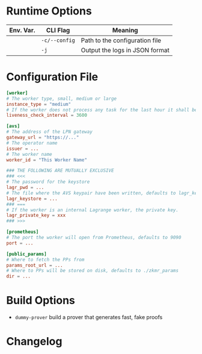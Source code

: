 # Runtime Options

| Env. Var.  | CLI Flag  | Meaning |
|---|---|---|
|   | `-c/--config`  | Path to the configuration file  |
|   |  `-j` | Output the logs in JSON format  |


# Configuration File

```toml
[worker]
# The worker type, small, medium or large
instance_type = "medium"
# If the worker does not process any task for the last hour it shall be marked as unhealthy
liveness_check_interval = 3600

[avs]
# The address of the LPN gateway
gateway_url = "https://..."
# The operator name
issuer = ...
# The worker name
worker_id = "This Worker Name"

### THE FOLLOWING ARE MUTUALLY EXCLUSIVE
### <<<
# The password for the keystore
lagr_pwd = ...
# The file where the AVS keypair have been written, defaults to lagr_keystore.json
lagr_keystore = ...
### ===
# If the worker is an internal Lagrange worker, the private key.
lagr_private_key = xxx
### >>>

[prometheus]
# The port the worker will open from Prometheus, defaults to 9090
port = ...

[public_params]
# Where to fetch the PPs from
params_root_url = ...
# Where to PPs will be stored on disk, defaults to ./zkmr_params
dir = ...

 ```

# Build Options
 - `dummy-prover` build a prover that generates fast, fake proofs

# Changelog
